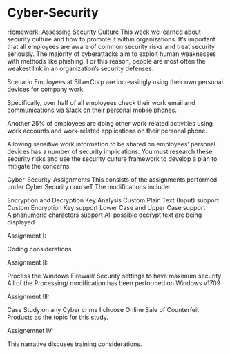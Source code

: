# Cyber-Security

Homework: Assessing Security Culture
This week we learned about security culture and how to promote it within organizations.  It’s important that all employees are aware of common security risks and treat security seriously. The majority of cyberattacks aim to exploit human weaknesses with methods like phishing.  For this reason, people are most often the weakest link in an organization’s security defenses.

Scenario
Employees at SilverCorp are increasingly using their own personal devices for company work.

Specifically, over half of all employees check their work email and communications via Slack on their personal mobile phones.

Another 25% of employees are doing other work-related activities using work accounts and work-related applications on their personal phone.

Allowing sensitive work information to be shared on employees’ personal devices has a number of security implications.
You must research these security risks and use the security culture framework to develop a plan to mitigate the concerns.

Cyber-Security-Assignments
This consists of the assignments performed under Cyber Security courseT
The modifications include:

Encryption and Decryption Key Analysis
Custom Plain Text (Input) support
Custom Encryption Key support
Lower Case and Upper Case support
Alphanumeric characters support
All possible decrypt text are being displayed

Assignment I:

Coding considerations

Assignment II:

Process the Windows Firewall/ Security settings to have maximum security
All of the Processing/ modification has been performed on Windows v1709

Assignment III:

Case Study on any Cyber crime
I choose Online Sale of Counterfeit Products as the topic for this study.

Assignemnet IV:

This narrative discuses training considerations.
